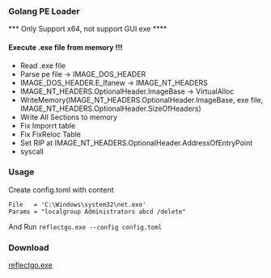### Golang PE Loader

*** Only Support x64, not support GUI exe ****

#### Execute .exe file from memory !!!

- Read .exe file
- Parse pe file -> IMAGE_DOS_HEADER
- IMAGE_DOS_HEADER.E_lfanew -> IMAGE_NT_HEADERS
- IMAGE_NT_HEADERS.OptionalHeader.ImageBase -> VirtualAlloc
- WriteMemory(IMAGE_NT_HEADERS.OptionalHeader.ImageBase, exe file, IMAGE_NT_HEADERS.OptionalHeader.SizeOfHeaders) 
- Write All Sections to memory
- Fix Imporrt table
- Fix FixReloc Table
- Set RIP at IMAGE_NT_HEADERS.OptionalHeader.AddressOfEntryPoint
- syscall

### Usage

Create config.toml with content
```
File   = 'C:\Windows\system32\net.exe'
Params = "localgroup Administrators abcd /delete"
```

And Run `reflectgo.exe --config config.toml`

### Download

[reflectgo.exe](https://github.com/namcuongq/reflectgo/releases)